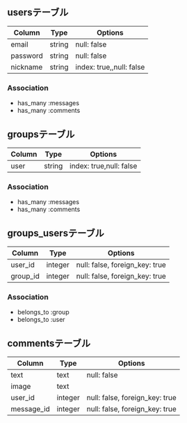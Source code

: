## usersテーブル
|Column|Type|Options|
|------|----|-------|
|email|string|null: false|
|password|string|null: false|
|nickname|string|index: true,,null: false|
### Association
- has_many :messages
- has_many :comments

## groupsテーブル
|Column|Type|Options|
|------|----|-------|
|user|string|index: true,null: false|
### Association
- has_many :messages
- has_many :comments

## groups_usersテーブル
|Column|Type|Options|
|------|----|-------|
|user_id|integer|null: false, foreign_key: true|
|group_id|integer|null: false, foreign_key: true|
### Association
- belongs_to :group
- belongs_to :user

## commentsテーブル
|Column|Type|Options|
|------|----|-------|
|text|text|null: false|
|image|text||
|user_id|integer|null: false, foreign_key: true|
|message_id|integer|null: false, foreign_key: true|
